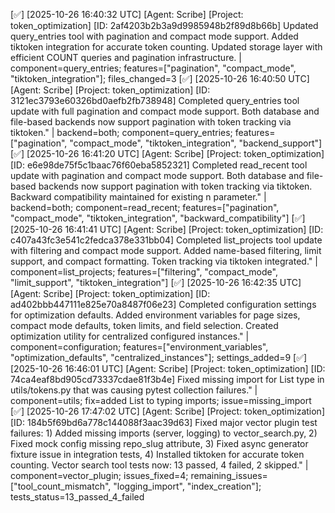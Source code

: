 [✅] [2025-10-26 16:40:32 UTC] [Agent: Scribe] [Project: token_optimization] [ID: 2af4203b2b3a9d9985948b2f89d8b66b] Updated query_entries tool with pagination and compact mode support. Added tiktoken integration for accurate token counting. Updated storage layer with efficient COUNT queries and pagination infrastructure. | component=query_entries; features=["pagination", "compact_mode", "tiktoken_integration"]; files_changed=3
[✅] [2025-10-26 16:40:50 UTC] [Agent: Scribe] [Project: token_optimization] [ID: 3121ec3793e60326bd0aefb2fb738948] Completed query_entries tool update with full pagination and compact mode support. Both database and file-based backends now support pagination with token tracking via tiktoken." | backend=both; component=query_entries; features=["pagination", "compact_mode", "tiktoken_integration", "backend_support"]
[✅] [2025-10-26 16:41:20 UTC] [Agent: Scribe] [Project: token_optimization] [ID: e6e98de75f5c1baac76f60eba5852321] Completed read_recent tool update with pagination and compact mode support. Both database and file-based backends now support pagination with token tracking via tiktoken. Backward compatibility maintained for existing n parameter." | backend=both; component=read_recent; features=["pagination", "compact_mode", "tiktoken_integration", "backward_compatibility"]
[✅] [2025-10-26 16:41:41 UTC] [Agent: Scribe] [Project: token_optimization] [ID: c407a43fc3e541c2fedca378e331bb04] Completed list_projects tool update with filtering and compact mode support. Added name-based filtering, limit support, and compact formatting. Token tracking via tiktoken integrated." | component=list_projects; features=["filtering", "compact_mode", "limit_support", "tiktoken_integration"]
[✅] [2025-10-26 16:42:35 UTC] [Agent: Scribe] [Project: token_optimization] [ID: ad402bbb447111e825e70a8487f06e23] Completed configuration settings for optimization defaults. Added environment variables for page sizes, compact mode defaults, token limits, and field selection. Created optimization utility for centralized configured instances." | component=configuration; features=["environment_variables", "optimization_defaults", "centralized_instances"]; settings_added=9
[✅] [2025-10-26 16:46:01 UTC] [Agent: Scribe] [Project: token_optimization] [ID: 74ca4eaf8bd905cd73337cdae81f3b4e] Fixed missing import for List type in utils/tokens.py that was causing pytest collection failures." | component=utils; fix=added List to typing imports; issue=missing_import
[✅] [2025-10-26 17:47:02 UTC] [Agent: Scribe] [Project: token_optimization] [ID: 184b5f69bd6a778c144088f3aac39d63] Fixed major vector plugin test failures: 1) Added missing imports (server, logging) to vector_search.py, 2) Fixed mock config missing repo_slug attribute, 3) Fixed async generator fixture issue in integration tests, 4) Installed tiktoken for accurate token counting. Vector search tool tests now: 13 passed, 4 failed, 2 skipped." | component=vector_plugin; issues_fixed=4; remaining_issues=["tool_count_mismatch", "logging_import", "index_creation"]; tests_status=13_passed_4_failed
